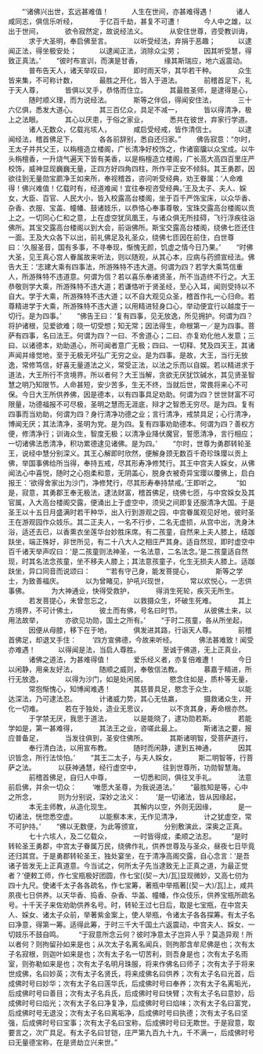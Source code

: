 <!-- { "loadSidebar": true } -->
　　“‘诸佛兴出世，玄远甚难值！
　　　人生在世间，亦甚难得遇！
　　　诸人咸同志，俱信乐听经，
　　　于亿百千劫，甚复不可遭！
　　　今人中之雄，以出于世间，
　　　欲令寂然定，故说经法义。
　　　从安住世尊，咨受教训诲，
　　　求于大圣明，奉启佛至言。
　　　以听受经法，弃捐于恶趣；
　　　以逮闻正法，得坐极安处；
　　　以逮闻正法，消除众尘劳；
　　　因其听受慧，得致正真法。’
　　“彼时布宣训，而演是甘香，
　　　缘其斯瑞应，地六返震动。
　　　普布告天人，诸天举叹曰，
　　　即时雨天华，其华若干种。
　　　众生皆来集，不可称计数，
　　　最胜之开化，皆入于道法。
　　　前稽首足下，礼于天人尊，
　　　皆俱以叉手，恭恪而住立。
　　　其最胜圣师，是逮得是心，
　　　随时顺义理，而为说经法。
　　　斯等之伴侣，得闻安住法，
　　　三十六亿俱，悉发大道心。
　　　其三百亿众，具足不减一，
　　　皆以得清净，极上之法眼。
　　　其心以厌患，于俗之家业，
　　　悉共在彼世，弃家行学道。
　　　诸人无数众，亿载兆垓人，
　　　咸启受经戒，皆作清信士。
　　　以逮闻经法，稽首佛足下，
　　　各各前辞别，悉自还归家。”
　　佛告寂意：“尔时，王太子并共父王，以栴檀造立楼阁，广长清净好校饰之，作诸窗牖以众宝成。以牛头栴檀香，一升烧气遍天下皆有美香，以是栴檀造立楼阁，广长高大高四百里庄严校饰，威神显现巍巍无量，正四方好四角四柱，所作平正安不倾斜。其王勇郡，因欲往到无量勋宝罽净王如来所，奉视稽首，咨问听受经典，劝王眷属：‘人命难得！佛兴难值！亿载时有，经道难闻！宜往奉视咨受经典。’王及太子、夫人、婇女，大臣、百官、人民大小，皆入校露高台楼阁，坐于百千严饰宝床，以众华香、杂香、衣服、宝盖、幢幡、鼓诸妓乐，以恭恪心奉事尊敬，宝珠交露高台楼阁以贡上之。一切同心仁和之意，上在虚空犹凤凰王，与诸众俱无所挂碍，飞行浮疾往诣佛所。其宝交露高台楼阁以到大会，前诣佛所。斯宝交露高台楼阁，绕佛七匝还住一面。王及大众各下以出，前礼佛足及礼圣众，绕佛七匝因在前住，白世尊曰：‘久服圣音，国有多事，不寻奉现，惭愧无颜，饥虚之情今日乃果。’
　　“时佛大圣，见王真心宫人眷属故来听法，则以随观，从其心本，应病与药颁宣经法。佛告大王：‘志建大乘有四事法，所游殊特不违大道。何谓为四？若学大乘笃信重人，所游殊特不违道意。何谓为信？若以喜乐奉诸贤圣，所不当造终不行之。大王恭敬则学大乘，所游殊特不违大道；若谦恪听于贤圣经，至心入耳，闻则受持以不自大。学于大乘，所游殊特不违大道；以不自大观见众圣，稽首作礼一心归命。若尊精进学于大乘，所游殊特不违大道；以用精进轻身口心，举动便宜行以越度于一切行。是为四事。’
　　“佛告王曰：‘复有四事，见无放逸，所见拥护。何谓为四？将护诸根，见爱欲难；晓一切受想；知无常；因法得生，命根第一／是为四事。菩萨有四事，名曰法王。何谓为四？一曰、不舍道心；二曰、亦复劝化他人发意；三曰、以诸德本，劝助道心，所可闻者意广无极；四曰、一切释、梵及四天王，其诸声闻并缘觉地，至于无极无坏弘广无穷之业。是为四事。是故，大王，当行无放逸，常修笃信，好喜无量道法之义，常受正法，以法之乐而以自娱。若以精进求于道法，大王所行不贪境界。所以者何？大王当解，贪欲无厌犹饮碱水，其见贤圣智慧之明乃知限节。人命甚短，安少苦多，生无不终，当就后世，常畏将来心不可保。今日大王所供养佛，因是德本，以有四事具足劝助。何谓为四？世世财富不可限量，功德福报不可尽极，圣明之慧而无涯底，辩才之智悉无穷尽。是为四。复有四事而当劝助，何谓为四？身行清净功德之业；言行清净，戒禁具足；心行清净，博闻无厌；其法清净，圣明为党。是为四。复有四事劝助德本。何谓为四？善权方便，修清净行；训诲众生，智度无极；以清净业降伏魔官，誓愿清净，言行相应；一切诸佛法悉清净，积功累德逮见诸佛。是为四。’
　　“尔时，世尊为勇郡转轮圣王，说经中慧分别深义。其王心解即时欣然，便解身颈无数百千奇珍珠璎以贡上佛，举国事佛给所当得，奉持五戒，尽其形寿净修梵行。其王中宫夫人婇女，从佛闻法心中喜悦，随时之心抱柔和意，无阴盖心，脱身衣被奇异宝璎以覆佛上，启白报王：‘欲得舍家出为沙门，净修梵行，尽其形寿奉持禁戒。’王即听之。
　　“如是，寂意，其勇郡王奉无极法，逮法财富，稽首佛足，绕佛七匝，与中宫婇女及其官属，入大高台楼阁交露，便涌出上于虚空中，须臾之间即复还服清净大国。于是圣王以十五日月盛满时若干种华，出入行到游观之园，中宫眷属观见好地，彼时圣王在游观园作众妓乐。其二正夫人，一名不行步，二名无虚损，从宫中出，洗身沐浴，适还去已，以香熏衣坐莲华台妙胜床席。有二孩童，自然来上夫人膝上，结跏趺坐，端正殊好，非世所见，有二十八大人之相庄严其身。适自然现，即时虚空中百千诸天举声叹曰：‘是二孩童则法神圣，一名法意，二名法念。’是二孩童适自然现，时其名法念孩童，坐不移夫人膝上；其法意孩童子，化生无损夫人膝上。适跏趺坐，异口同音而说颂曰：
　　“‘若有守己身，能发菩提心，
　　　斯等之学士，为致善福庆。
　　　以为曾睹见，护吼兴现世，
　　　常以欢悦心，一志供事佛。
　　　为大神通业，快得受救护，
　　　得消生死轮，疾灭无所生。
　　　若发菩提心，未曾忽忘之，
　　　以救摄众生，坏破生死难。
　　　其上方境界，不可计佛土，
　　　彼土而有佛，号名曰时节。
　　　从彼佛土来，以用法故举，
　　　亦欲见功勋，国土之所有。’
　　“于时二孩童，各从所坐起，
　　　因便从母膝，移下在于地，
　　　俱发进其路，行诣天人尊。
　　　前稽首佛足，却退叉手住：
　　‘四方宣佛德，今故来听经。
　　　佛法甚难致！闻受亦难遇！
　　　以得闻是法，当启人尊胜。
　　　至诚于佛道，无上正真业，
　　　诸佛之道法，为甚难得值！
　　　爱乐经义者，亦复倍难遭！
　　　今日以闲静，用亲友好法，
　　　随顺之威则，奉敬信法教。
　　　慕嘉于精进，所行无放逸，
　　　以得为沙门，如是处闲居。
　　　愍念住如是，质朴等无量，
　　　常抱惭愧心，知博闻难遇！
　　　其慈普具足，愍念于众生，
　　　以能达深法，乃可逮法忍。
　　　计诸威力势，其心无怯羸，
　　　摄救诸众生，开化一切难。
　　　若在于独处，造业无思议，
　　　以不贪其身，寿命根亦然。
　　　于学禁无厌，我思于道法，
　　　以是能晓了，逮功勋若斯。
　　　若能学如是，第一甚难得，
　　　其法王之业，咨嗟此最上。
　　　斯诸法之要，报应普备足，
　　　当发往俱到，圣安住佛所。
　　　其斯诸明智，受菩萨道行，
　　　奉行清白法，以用宣布教。
　　　随时而闲静，逮到五神通，
　　　因其识皆念，所行法惔怕。’
　　“其王二太子，与夫人婇女，
　　　斯二明智等，行菩萨之法。
　　　以获神通慧，经行虚空中，
　　　往到世尊所，功勋智慧海。
　　　前稽首佛足，自归人中尊，
　　　一切悉和同，俱往叉手礼。
　　　法意前启佛，并余一切众：
　　‘唯愿大圣尊，为我说道法。’
　　“最胜知是等，心中之所念，
　　　则为分别说，深妙之法义：
　　‘是一切诸法，皆从因缘起，
　　　本无主师教，从造化现生。
　　　其解内以空，外则无因缘，
　　　是一切诸法，恍惚悉空虚。
　　　以能察本末，无作见清净，
　　　计之犹虚空，常不可护持。’
　　“佛以无数便，为此等颁宣，
　　　分别敷演此，深奥之正真。
　　　七十六垓人，及二亿载众，
　　　一时皆得成，柔顺之法忍。
　　“是时转轮圣王勇郡，中宫太子眷属万民，绕佛作礼，供养世尊及与圣众，昼夜七日毕竟还归其宫。于是勇郡转轮圣王，独处宴坐，在于清净高阁交露，自心念言：‘是吾诸子皆发无上正真道意。今当试之，何所太子先当逮致无上正真之道，为最正觉者？’便敕工师，作七宝瓶极好团圆，作七宝[(契－大)/瓦]显现微妙，又高七仞为四十九尺。使诸千太子各各疏名，作七宝筹，著瓶中举瓶著[(契－大)/瓦]上，咸共夙夜七日供养。以天华香、捣香、杂香、华盖、幢幡，作众伎乐，供养宝瓶所疏名号。十千天子来佐劝助供养名号。时，转轮王过七日后，取是七宝瓶，在中宫夫人、婇女、诸太子众前，举著紫金案上，使人举瓶，令诸太子各各探筹。有太子名曰净意，得第一筹。适得此筹，于时三千大千国土六返震动，中宫夫人、婇女、一切妓乐不鼓自鸣。
　　“于寂意所念云何？彼时净意太子岂异人乎？莫造异观！所以者何？则拘留孙如来是也；从次太子名离名闻兵，则拘那含牟尼佛是也；次有太子名寂根，则迦叶如来是也；次有太子名一切苦利，则吾身是也；次有太子名雨室，则弥勒如来是也；次有太子名明月珠服，将来作佛名曰师子；次有太子于将来世成佛，名曰妙英；次有太子名贤氏，将来成佛名曰供养；次有太子名曰光首，后成佛时号曰妙华；次有太子名曰莲华氏，后成佛时号曰奉养；次有太子名离垢光，后成佛时号曰善目；次有太子名兵氏，后成佛时号曰快臂；次有太子名曰意妙，后成佛时号曰焰光；次有太子名曰净复净，后成佛时号曰焰味；次有太子名曰富党，后成佛时号无退没；次有太子名曰离垢净，后成佛时号曰执德；次有太子名曰坚强，后成佛时号曰宝事；次有太子名曰宝称，后成佛时号曰无欺世。于是寂意，取要言之，次广具足。有太子名曰甘铠，庄严第九百九十九，千不满一，后成佛时号曰无量德宝称，在是贤劫立兴来世。”
